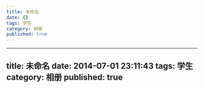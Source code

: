 ```yaml
---
title: 未命名
date: {}
tags: 学生
category: 相册
published: true
---
```

---
title: 未命名
date: 2014-07-01 23:11:43
tags: 学生
category: 相册
published: true
---
